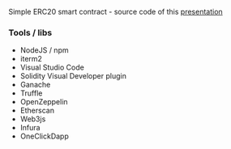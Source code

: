 Simple ERC20 smart contract - source code of this [presentation](https://github.com/CryptoDevBR/forum/blob/main/presentations/ERC20%20-%20%20Smart%20Contract%20development%20%20.pdf)

### Tools / libs
* NodeJS / npm
* iterm2
* Visual Studio Code
* Solidity Visual Developer plugin
* Ganache
* Truffle 
* OpenZeppelin
* Etherscan
* Web3js
* Infura
* OneClickDapp
